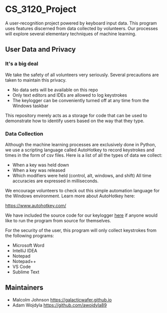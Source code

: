 # CS_3120_Project

A user-recognition project powered by keyboard input data. This program uses features discerned from data collected by volunteers. Our processes will explore several elementary techniques of machine learning.

## User Data and Privacy

### It's a big deal

<p>
We take the safety of all volunteers very seriously. Several precautions are taken to maintain this privacy.

- No data sets will be available on this repo
- Only text editors and IDEs are allowed to log keystrokes
- The keylogger can be conveniently turned off at any time from the Windows taskbar


This repository merely acts as a storage for code that can be used to demonstrate how to identify users based on the way that they type. 
</p>

### Data Collection

<p>
Although the machine learning processes are exclusively done in Python, we use a scripting language called AutoHotkey to record keystrokes and times in the form of csv files. Here is a list of all the types of data we collect:

- When a key was held down
- When a key was released
- Which modifiers were held (control, alt, windows, and shift)
All time accuracies are expressed in milliseconds.
</p>
<p>
We encourage volunteers to check out this simple automation language for the Windows environment. Learn more about AutoHotkey here:

https://www.autohotkey.com/

We have included the source code for our keylogger [here](/keylogger.ahk) if anyone would like to run the program from source for themselves.
</p>
<p>
For the security of the user, this program will only collect 	keystrokes from the following programs:

- Microsoft Word
- IntelliJ IDEA
- Notepad
- Notepad++
- VS Code
- Sublime Text
</p>

## Maintainers

- Malcolm Johnson https://galacticwafer.github.io
- Adam Wojdyla https://github.com/awojdyla89
